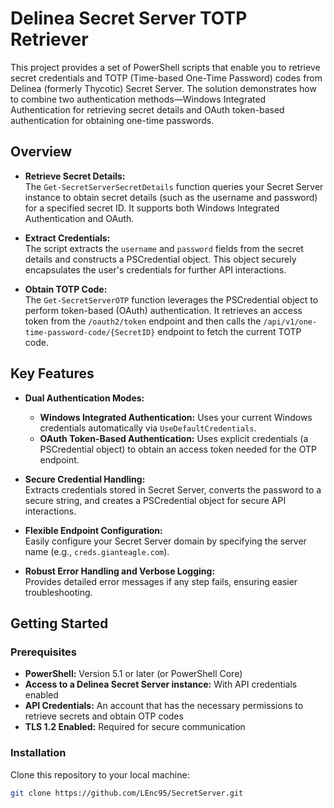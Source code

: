 # Delinea Secret Server TOTP Retriever

This project provides a set of PowerShell scripts that enable you to retrieve secret credentials and TOTP (Time-based One-Time Password) codes from Delinea (formerly Thycotic) Secret Server. The solution demonstrates how to combine two authentication methods—Windows Integrated Authentication for retrieving secret details and OAuth token-based authentication for obtaining one-time passwords.

## Overview

- **Retrieve Secret Details:**  
  The `Get-SecretServerSecretDetails` function queries your Secret Server instance to obtain secret details (such as the username and password) for a specified secret ID. It supports both Windows Integrated Authentication and OAuth.

- **Extract Credentials:**  
  The script extracts the `username` and `password` fields from the secret details and constructs a PSCredential object. This object securely encapsulates the user's credentials for further API interactions.

- **Obtain TOTP Code:**  
  The `Get-SecretServerOTP` function leverages the PSCredential object to perform token-based (OAuth) authentication. It retrieves an access token from the `/oauth2/token` endpoint and then calls the `/api/v1/one-time-password-code/{SecretID}` endpoint to fetch the current TOTP code.

## Key Features

- **Dual Authentication Modes:**  
  - **Windows Integrated Authentication:** Uses your current Windows credentials automatically via `UseDefaultCredentials`.
  - **OAuth Token-Based Authentication:** Uses explicit credentials (a PSCredential object) to obtain an access token needed for the OTP endpoint.

- **Secure Credential Handling:**  
  Extracts credentials stored in Secret Server, converts the password to a secure string, and creates a PSCredential object for secure API interactions.

- **Flexible Endpoint Configuration:**  
  Easily configure your Secret Server domain by specifying the server name (e.g., `creds.gianteagle.com`).

- **Robust Error Handling and Verbose Logging:**  
  Provides detailed error messages if any step fails, ensuring easier troubleshooting.

## Getting Started

### Prerequisites

- **PowerShell:** Version 5.1 or later (or PowerShell Core)
- **Access to a Delinea Secret Server instance:** With API credentials enabled
- **API Credentials:** An account that has the necessary permissions to retrieve secrets and obtain OTP codes
- **TLS 1.2 Enabled:** Required for secure communication

### Installation

Clone this repository to your local machine:

```bash
git clone https://github.com/LEnc95/SecretServer.git

